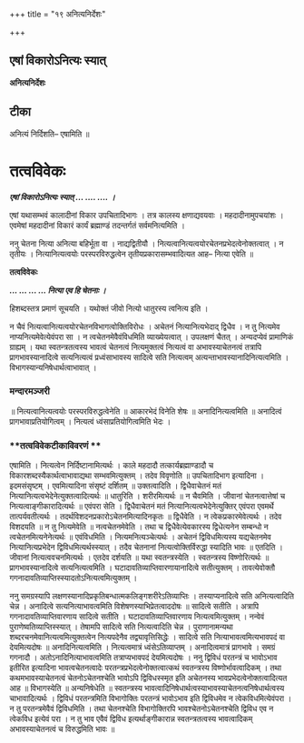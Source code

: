 +++
title = "१९ अनित्यनिर्देशः"

+++


## एषां विकारोऽनित्यः स्यात्

**अनित्यनिर्देशः**

## **टीका**

अनित्यं निर्दिशति– एषामिति ॥

# तत्वविवेकः

***एषां विकारोऽनित्यः स्यात् ... .... .... ।***

एषां यथासम्भवं कालादीनां विकार उपचितादिभागः । तत्र कालस्य क्षणाद्यवयवाः । महदादीनामुपचयांशः । एवमेषां महदादीनां विकारं कार्यं ब्रह्माण्डं तदन्तर्गतं सर्वमनित्यमिति ।

ननु चेतना नित्या अनित्या बहिर्भूता वा । नाद्यद्वितीयौ । नित्यत्वानित्यत्वयोरचेतनप्रभेदत्वेनोक्तत्वात् । न तृतीयः । नित्यानित्यत्वयोः परस्परविरुद्धत्वेन तृतीयप्रकारासम्भवादित्यत आह– नित्या एवेति ॥

**तत्वविवेकः**

***... ... ... ... नित्या एव हि चेतनाः ।***

हिशब्दस्तत्र प्रमाणं सूचयति । यथोक्तं जीवो नित्यो धातुरस्य त्वनित्य इति ।

न चैवं नित्यत्वानित्यत्वयोरचेतनविभागत्वोक्तिविरोधः । अचेतनं नित्यानित्यभेदाद् द्विधैव । न तु नित्यमेव नाप्यनित्यमेवेत्येवंपरा सा । न त्वचेतनमेवैवंविधमिति व्याख्येयत्वात् । उपलक्षणं चैतत् । अन्यदप्येवं प्रामाणिकं ग्राह्यम् । यथा स्वतन्त्रतत्वस्य भावत्वं चेतनत्वं नित्यमुक्तत्वं नित्यत्वं वा अभावस्याचेतनत्वं तत्रापि प्रागभावस्यानादित्वे सत्यनित्यत्वं प्रध्वंसाभावस्य सादित्वे सति नित्यत्वम् अत्यन्ताभावस्यानादिनित्यत्वमिति । विभागस्यान्यनिषेधार्थत्वाभावात् ।

### **मन्दारमञ्जरी**

॥ नित्यत्वानित्यत्वयोः परस्परविरुद्धत्वेनेति ॥ आकारभेदं विनेति शेषः ॥ अनादिनित्यत्वमिति ॥ अनादित्वं प्रागभावाप्रतियोगित्वम् । नित्यत्वं ध्वंसाप्रतियोगित्वमिति भेदः ।

### **तत्वविवेकटीकाविवरणं **

एषामिति । नित्यत्वेन निर्दिष्टानामित्यर्थः । काले महदादौ तत्कार्यब्रह्माण्डादौ च विकारशब्दस्यैकार्थत्वाभावाद्यथा सम्भवमित्युक्तम् । तदेव विवृणोति ॥ उपचितादिभाग इत्यादिना । इदमसंसृष्टम् । एवमित्यादिना संसृष्टं दर्शितम् ॥ उक्तत्वादिति । द्विधैवाचेतनं मतं नित्यानित्यत्वभेदेनेत्युक्तत्वादित्यर्थः ॥ धातुरिति । शरीरमित्यर्थः ॥ न चैवमिति । जीवानां चेतनत्वात्तेषां च नित्यत्वाङ्गीकारादित्यर्थः ॥ एवंपरा सेति । द्विधैवाचेतनं मतं नित्यानित्यत्वभेदेनेत्युक्तिर् एवंपरा एवमर्थे तात्पर्यवतीत्यर्थः । तदर्थविशदनप्रकारोऽचेतनमित्यादिनकृतः ॥ द्विधैवेति । न त्वेकप्रकारमेवेत्यर्थः । तदेव विशदयति ॥ न तु नित्यमेवेति ॥ नत्वचेतनमेवेति । तथा च द्विधैवेत्येवकारस्य द्विधेत्यनेन सम्बन्धो न त्वचेतनमित्यनेनेत्यर्थः ॥ एवंविधमिति । नित्यमनित्यञ्चेत्यर्थः । अचेतनं द्विविधमित्यस्य यद्यचेतनमेव नित्यानित्यप्रभेदेन द्विविधमित्यर्थस्स्यात् । तदैव चेतनानां नित्यत्वोक्तिर्विरुद्धा स्यादिति भावः ॥ एतदिति । जीवानां नित्यत्ववचनमित्यर्थः । एतदेव दर्शयति ॥ यथा स्वतन्त्रस्येति । स्वतन्त्रस्य विष्णोरित्यर्थः ॥ प्रागभावस्यानादित्वे सत्यनित्यत्वमिति । घटादावतिव्याप्तिवारणायानादित्वे सतीत्युक्तम् । तावत्येवोक्तौ गगनादावतिव्याप्तिस्स्यादतोऽनित्यत्वमित्युक्तम् ।

ननु समग्रस्यापि लक्षणस्यानादिप्रकृतिबन्धात्मकलिङ्गशरीरेऽतिव्याप्तिः । तस्याप्यनादित्वे सति अनित्यत्वादिति चेन्न । अनादित्वे सत्यनित्याभावत्वमिति विशेषणस्याभिप्रेतत्वाददोषः ॥ सादित्वे सतीति । अत्रापि गगनादावतिव्याप्तिवारणाय सादित्वे सतीति । घटादावतिव्याप्तिवारणाय नित्यत्वमित्युक्तम् । नन्वेवं पुराणेष्वतिव्याप्तिस्स्यात् । तेषामपि सादित्वे सति नित्यत्वादिति चेन्न । पुराणानामन्यथा शब्दरचनमेवानित्यत्वमित्युक्तत्वेन नित्यपदेनैव तद्व्यावृत्तिसिद्धेः । सादित्वे सति नित्याभावत्वमित्यभावपदं वा देयमित्यदोषः ॥ अनादिनित्यत्वमिति । नित्यत्वमात्रं ध्वंसेऽतिव्याप्तम् । अनादित्वमात्रं प्रागभावे । समग्रं गगनादौ । अतोऽनादिनित्याभावत्वमिति तत्राप्यभावपदं देयमित्यदोषः । ननु द्विविधं परतन्त्रं च भावोऽभाव इतीरित इत्यादिना भावत्वचेतनत्वादेः परतन्त्रप्रभेदत्वेनोक्तत्वात्कथं स्वतन्त्रस्य विष्णोर्भावत्वादिकम् । तथा कथमभावस्याचेतनत्वं चेतनोऽचेतनश्चेति भावोऽपि द्विविधस्स्मृत इति अचेतनस्य भावप्रभेदत्वेनोक्तत्वादित्यत आह ॥ विभागस्येति ॥ अन्यनिषेधेति ॥ स्वतन्त्रस्य भावत्वादिनिषेधार्थत्वस्याभावस्याचेतनत्वनिषेधार्थत्वस्य चाभावादित्यर्थः । द्विविधं परतन्त्रमिति विभागोक्तिः परतन्त्रं भावोऽभाव इति द्विविधमेव न त्वेकविधमित्येवंपरा । न तु परतन्त्रमेवैवं द्विविधमिति । तथा चेतनश्चेति विभागोक्तिरपि भावश्चेतनोऽचेतनश्चेति द्विविध एव न त्वेकविध इत्येवं परा । न तु भाव एवैवं द्विविध इत्यर्थाङ्गीकारान्न स्वतन्त्रतत्वस्य भावत्वादिकम् अभावस्याचेतनत्वं च विरुद्धमिति भावः ॥


